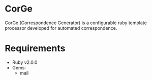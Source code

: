 # CorGe
CorGe (Correspondence Generator) is a configurable ruby template processor developed for automated correspondence.

# Requirements
- Ruby v2.0.0
- Gems:
	- mail